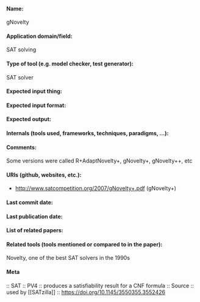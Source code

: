 #### Name:
gNovelty

#### Application domain/field:
SAT solving

#### Type of tool (e.g. model checker, test generator):
SAT solver

#### Expected input thing:

#### Expected input format:

#### Expected output:

#### Internals (tools used, frameworks, techniques, paradigms, ...):

#### Comments:
Some versions were called R+AdaptNovelty+, gNovelty+, gNovelty++, etc

#### URIs (github, websites, etc.):
- http://www.satcompetition.org/2007/gNovelty+.pdf (gNovelty+)

#### Last commit date:

#### Last publication date:

#### List of related papers:

#### Related tools (tools mentioned or compared to in the paper):
Novelty, one of the best SAT solvers in the 1990s

#### Meta
:: SAT
:: PV4 :: produces a satisfiability result for a CNF formula
:: Source :: used by [[SATzilla]] :: https://doi.org/10.1145/3550355.3552426
